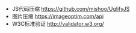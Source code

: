 * JS代码压缩
https://github.com/mishoo/UglifyJS
* 图片压缩
https://imageoptim.com/api
* W3C标准验证
http://validator.w3.org/

